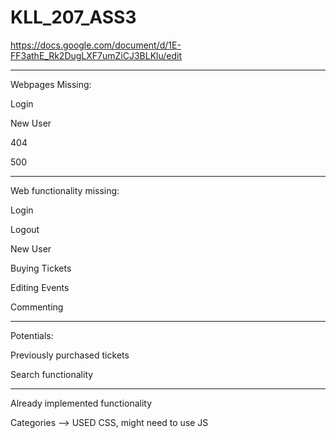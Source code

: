 # KLL_207_ASS3


https://docs.google.com/document/d/1E-FF3athE_Rk2DugLXF7umZiCJ3BLKlu/edit


-----
Webpages Missing:

Login

New User

404

500

-----
Web functionality missing:

Login

Logout

New User

Buying Tickets

Editing Events

Commenting

-----
Potentials:

Previously purchased tickets

Search functionality

-----
Already implemented functionality

Categories --> USED CSS, might need to use JS
